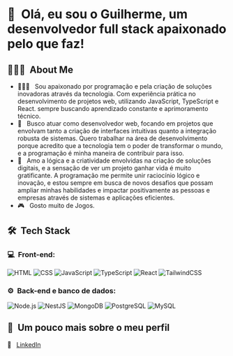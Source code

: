 <h1>👋 &nbsp;Olá, eu sou o Guilherme, um desenvolvedor full stack apaixonado pelo que faz!</h1>
<p align="center">

</p>

<h2> 👨🏻‍💻 &nbsp;About Me </h2>

- 👨🏻‍💻 &nbsp; Sou apaixonado por programação e pela criação de soluções inovadoras através da tecnologia. Com experiência prática no desenvolvimento de projetos web, utilizando JavaScript, TypeScript e React. sempre buscando aprendizado constante e aprimoramento técnico.
- 💚 &nbsp; Busco atuar como desenvolvedor web, focando em projetos que envolvam tanto a criação de interfaces intuitivas quanto a integração robusta de sistemas. Quero trabalhar na área de desenvolvimento porque acredito que a tecnologia tem o poder de transformar o mundo, e a programação é minha maneira de contribuir para isso.
- 🚀 &nbsp; Amo a lógica e a criatividade envolvidas na criação de soluções digitais, e a sensação de ver um projeto ganhar vida é muito gratificante. A programação me permite unir raciocínio lógico e inovação, e estou sempre em busca de novos desafios que possam ampliar minhas habilidades e impactar positivamente as pessoas e empresas através de sistemas e aplicações eficientes.
- 🎮 &nbsp; Gosto muito de Jogos.

<h2> 🛠 &nbsp;Tech Stack</h2>
<h3>💻 &nbsp;Front-end:</h3>

![HTML](https://img.shields.io/badge/-HTML-333333?style=flat&logo=HTML5)
![CSS](https://img.shields.io/badge/-CSS-333333?style=flat&logo=CSS3&logoColor=1572B6)
![JavaScript](https://img.shields.io/badge/-JavaScript-333333?style=flat&logo=javascript)
![TypeScript](https://img.shields.io/badge/-TypeScript-333333?style=flat&logo=typescript&logoColor=2D79C7)
![React](https://img.shields.io/badge/-React-333333?style=flat&logo=react)
![TailwindCSS](https://img.shields.io/badge/-tailwindcss-333333?style=flat&logo=tailwindcss)

<h3>⚙️ &nbsp;Back-end e banco de dados:</h3>

![Node.js](https://img.shields.io/badge/-Node.js-333333?style=flat&logo=node.js)
![NestJS](https://img.shields.io/badge/-NestJS-333333?style=flat&logo=nestjs&logoColor=E535AB)
![MongoDB](https://img.shields.io/badge/-MongoDB-333333?style=flat&logo=mongodb)
![PostgreSQL](https://img.shields.io/badge/-PostgreSQL-333333?style=flat&logo=postgresql)
![MySQL](https://img.shields.io/badge/-mysql-333333?style=flat&logo=mysql)

<h2>🚀 &nbsp;Um pouco mais sobre o meu perfil</h2>
💼 &nbsp; <a href="www.linkedin.com/in/guilherme-gervasio">LinkedIn</a>

